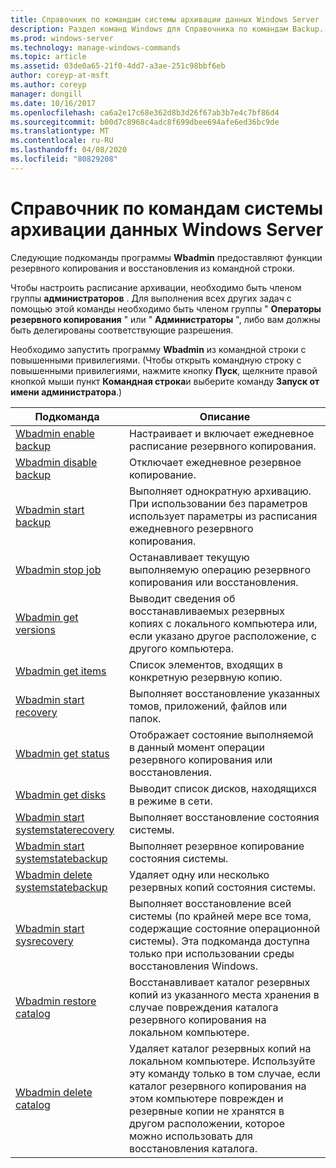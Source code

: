 ```yaml
---
title: Справочник по командам системы архивации данных Windows Server
description: Раздел команд Windows для Справочника по командам Backup.
ms.prod: windows-server
ms.technology: manage-windows-commands
ms.topic: article
ms.assetid: 03de0a65-21f0-4dd7-a3ae-251c98bbf6eb
author: coreyp-at-msft
ms.author: coreyp
manager: dongill
ms.date: 10/16/2017
ms.openlocfilehash: ca6a2e17c68e362d8b3d26f67ab3b7e4c7bf86d4
ms.sourcegitcommit: b00d7c8968c4adc8f699dbee694afe6ed36bc9de
ms.translationtype: MT
ms.contentlocale: ru-RU
ms.lasthandoff: 04/08/2020
ms.locfileid: "80829208"
---
```

# <a name="windows-server-backup-command-reference"></a>Справочник по командам системы архивации данных Windows Server



Следующие подкоманды программы **Wbadmin** предоставляют функции резервного копирования и восстановления из командной строки.

Чтобы настроить расписание архивации, необходимо быть членом группы **администраторов** . Для выполнения всех других задач с помощью этой команды необходимо быть членом группы " **Операторы резервного копирования** " или " **Администраторы** ", либо вам должны быть делегированы соответствующие разрешения.

Необходимо запустить программу **Wbadmin** из командной строки с повышенными привилегиями. (Чтобы открыть командную строку с повышенными привилегиями, нажмите кнопку **Пуск**, щелкните правой кнопкой мыши пункт **Командная строка**и выберите команду **Запуск от имени администратора**.)

|Подкоманда|Описание|
|----------|-----------|
|[Wbadmin enable backup](wbadmin-enable-backup.md)|Настраивает и включает ежедневное расписание резервного копирования.|
|[Wbadmin disable backup](wbadmin-disable-backup.md)|Отключает ежедневное резервное копирование.|
|[Wbadmin start backup](wbadmin-start-backup.md)|Выполняет однократную архивацию. При использовании без параметров использует параметры из расписания ежедневного резервного копирования.|
|[Wbadmin stop job](wbadmin-stop-job.md)|Останавливает текущую выполняемую операцию резервного копирования или восстановления.|
|[Wbadmin get versions](wbadmin-get-versions.md)|Выводит сведения об восстанавливаемых резервных копиях с локального компьютера или, если указано другое расположение, с другого компьютера.|
|[Wbadmin get items](wbadmin-get-items.md)|Список элементов, входящих в конкретную резервную копию.|
|[Wbadmin start recovery](wbadmin-start-recovery.md)|Выполняет восстановление указанных томов, приложений, файлов или папок.|
|[Wbadmin get status](wbadmin-get-status.md)|Отображает состояние выполняемой в данный момент операции резервного копирования или восстановления.|
|[Wbadmin get disks](wbadmin-get-disks.md)|Выводит список дисков, находящихся в режиме в сети.|
|[Wbadmin start systemstaterecovery](wbadmin-start-systemstaterecovery.md)|Выполняет восстановление состояния системы.|
|[Wbadmin start systemstatebackup](wbadmin-start-systemstatebackup.md)|Выполняет резервное копирование состояния системы.|
|[Wbadmin delete systemstatebackup](wbadmin-delete-systemstatebackup.md)|Удаляет одну или несколько резервных копий состояния системы.|
|[Wbadmin start sysrecovery](wbadmin-start-sysrecovery.md)|Выполняет восстановление всей системы (по крайней мере все тома, содержащие состояние операционной системы). Эта подкоманда доступна только при использовании среды восстановления Windows.|
|[Wbadmin restore catalog](wbadmin-restore-catalog.md)|Восстанавливает каталог резервных копий из указанного места хранения в случае повреждения каталога резервного копирования на локальном компьютере.|
|[Wbadmin delete catalog](wbadmin-delete-catalog.md)|Удаляет каталог резервных копий на локальном компьютере. Используйте эту команду только в том случае, если каталог резервного копирования на этом компьютере поврежден и резервные копии не хранятся в другом расположении, которое можно использовать для восстановления каталога.|